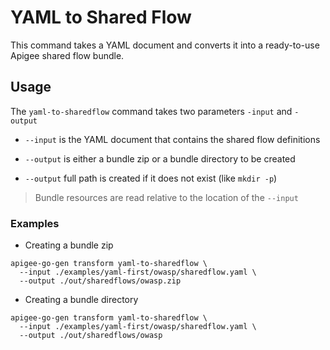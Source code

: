 # YAML to Shared Flow
<!--
  Copyright 2024 Google LLC

  Licensed under the Apache License, Version 2.0 (the "License");
  you may not use this file except in compliance with the License.
  You may obtain a copy of the License at

       http://www.apache.org/licenses/LICENSE-2.0

  Unless required by applicable law or agreed to in writing, software
  distributed under the License is distributed on an "AS IS" BASIS,
  WITHOUT WARRANTIES OR CONDITIONS OF ANY KIND, either express or implied.
  See the License for the specific language governing permissions and
  limitations under the License.
-->

This command takes a YAML document and converts it into a ready-to-use Apigee shared flow bundle.

## Usage

The `yaml-to-sharedflow` command takes two parameters `-input` and `-output`

* `--input` is the YAML document that contains the shared flow definitions

* `--output` is either a bundle zip or a bundle directory to be created

* `--output` full path is created if it does not exist (like `mkdir -p`)

> Bundle resources are read relative to the location of the `--input`


### Examples

* Creating a bundle zip
```shell
apigee-go-gen transform yaml-to-sharedflow \
  --input ./examples/yaml-first/owasp/sharedflow.yaml \
  --output ./out/sharedflows/owasp.zip 
```
* Creating a bundle directory
```shell
apigee-go-gen transform yaml-to-sharedflow \
  --input ./examples/yaml-first/owasp/sharedflow.yaml \
  --output ./out/sharedflows/owasp
```

